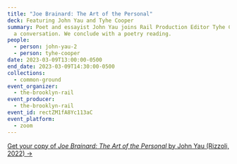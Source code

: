 ```yaml
---
title: "Joe Brainard: The Art of the Personal"
deck: Featuring John Yau and Tyhe Cooper
summary: Poet and essayist John Yau joins Rail Production Editor Tyhe Cooper for
  a conversation. We conclude with a poetry reading.
people:
  - person: john-yau-2
  - person: tyhe-cooper
date: 2023-03-09T13:00:00-0500
end_date: 2023-03-09T14:30:00-0500
collections:
  - common-ground
event_organizer:
  - the-brooklyn-rail
event_producer:
  - the-brooklyn-rail
event_id: rectZM1fA8Yc113aC
event_platform:
  - zoom
---
```

[G﻿et your copy of *Joe Brainard: The Art of the Personal* by John Yau (Rizzoli, 2022) →](https://www.rizzoliusa.com/book/9780847872114/)